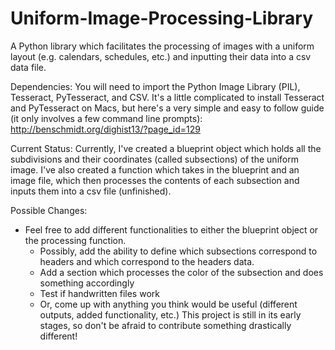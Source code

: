 # Uniform-Image-Processing-Library
A Python library which facilitates the processing of images with a uniform layout (e.g. calendars, schedules, etc.) and inputting their data into a csv data file.

Dependencies:
You will need to import the Python Image Library (PIL), Tesseract, PyTesseract, and CSV.
It's a little complicated to install Tesseract and PyTesseract on Macs, but here's a very simple and easy to follow guide (it only involves a few command line prompts): http://benschmidt.org/dighist13/?page_id=129

Current Status:
Currently, I've created a blueprint object which holds all the subdivisions and their coordinates (called subsections) of the uniform image. I've also created a function which takes in the blueprint and an image file, which then processes the contents of each subsection and inputs them into a csv file (unfinished).

Possible Changes:
- Feel free to add different functionalities to either the blueprint object or the processing function.
  - Possibly, add the ability to define which subsections correspond to headers and which correspond to the headers data.
  - Add a section which processes the color of the subsection and does something accordingly
  - Test if handwritten files work
  - Or, come up with anything you think would be useful (different outputs, added functionality, etc.) This project is still in its early stages, so don't be afraid to contribute something drastically different!
